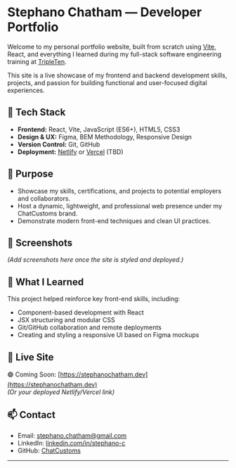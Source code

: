 # Stephano Chatham — Developer Portfolio

Welcome to my personal portfolio website, built from scratch using [Vite](https://vitejs.dev/), React, and everything I learned during my full-stack software engineering training at [TripleTen](https://tripleten.com/).

This site is a live showcase of my frontend and backend development skills, projects, and passion for building functional and user-focused digital experiences.

## 🚀 Tech Stack

- **Frontend:** React, Vite, JavaScript (ES6+), HTML5, CSS3
- **Design & UX:** Figma, BEM Methodology, Responsive Design
- **Version Control:** Git, GitHub
- **Deployment:** [Netlify](https://www.netlify.com/) or [Vercel](https://vercel.com/) (TBD)

## 🎯 Purpose

- Showcase my skills, certifications, and projects to potential employers and collaborators.
- Host a dynamic, lightweight, and professional web presence under my ChatCustoms brand.
- Demonstrate modern front-end techniques and clean UI practices.

## 📸 Screenshots

*(Add screenshots here once the site is styled and deployed.)*

## 🧠 What I Learned

This project helped reinforce key front-end skills, including:

- Component-based development with React
- JSX structuring and modular CSS
- Git/GitHub collaboration and remote deployments
- Creating and styling a responsive UI based on Figma mockups

## 🔗 Live Site

🟢 Coming Soon: [https://stephanochatham.dev](https://stephanochatham.dev)  
*(Or your deployed Netlify/Vercel link)*

## 📫 Contact

- Email: stephano.chatham@gmail.com
- LinkedIn: [linkedin.com/in/stephano-c](https://www.linkedin.com/in/stephano-c/)
- GitHub: [ChatCustoms](https://github.com/ChatCustoms)

---